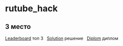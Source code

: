 # rutube_hack
## 3 место 
[Leaderboard](https://hacks-ai.ru/hackathons.html?eventId=969092&caseEl=1058664&tab=3) топ 3 &nbsp;
[Solution](https://github.com/airndlab/hackathon-hacks-ai-rutube) решение &nbsp;
[Diplom](https://github.com/lm-cyber/rutube_hack/blob/main/certificate.pdf) диплом

